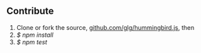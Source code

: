 ## Contribute
1. Clone or fork the source, [github.com/glg/hummingbird.js](http://github.com/glg/hummingbird.js), then
1. _$ npm install_
1. _$ npm test_

